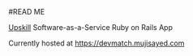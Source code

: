 #READ ME

[Upskill](http://upskillcourses.com) Software-as-a-Service Ruby on Rails App

Currently hosted at https://devmatch.mujisayed.com
